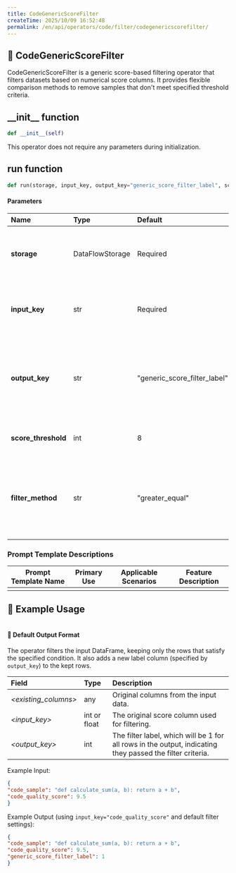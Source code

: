 ```yaml
---
title: CodeGenericScoreFilter
createTime: 2025/10/09 16:52:48
permalink: /en/api/operators/code/filter/codegenericscorefilter/
---
```


## 📘 CodeGenericScoreFilter
CodeGenericScoreFilter is a generic score-based filtering operator that filters datasets based on numerical score columns. It provides flexible comparison methods to remove samples that don't meet specified threshold criteria.

## \_\_init\_\_ function
```python
def __init__(self)
```
This operator does not require any parameters during initialization.

## run function
```python
def run(storage, input_key, output_key="generic_score_filter_label", score_threshold=8, filter_method="greater_equal")
```
#### Parameters
| Name | Type | Default | Description |
| :------------------ | :---------------- | :------------------------------- | :---------------------------------------------------------------------------------------------------------- |
| **storage** | DataFlowStorage | Required | Data flow storage instance, responsible for reading and writing data. |
| **input_key** | str | Required | The column name containing the numerical score to be used for filtering. |
| **output_key** | str | "generic\_score\_filter\_label" | The column name for the output label. The operator will add this column with a value of 1 for rows that pass the filter. |
| **score\_threshold** | int | 8 | The numerical threshold value used for the comparison. |
| **filter\_method** | str | "greater\_equal" | The comparison method to use. Options are: "greater", "greater\_equal", "less", "less\_equal", "equal". |

### Prompt Template Descriptions
| Prompt Template Name | Primary Use | Applicable Scenarios | Feature Description |
| -------------------- | ----------- | ------------------ | ------------------- |
| | | | |

## 🧠 Example Usage
```python

```

#### 🧾 Default Output Format
The operator filters the input DataFrame, keeping only the rows that satisfy the specified condition. It also adds a new label column (specified by `output_key`) to the kept rows.

| Field | Type | Description |
| :------------------------------- | :-------------- | :------------------------------------------------------------------------------------------------------- |
| *<existing_columns>* | any | Original columns from the input data. |
| *<input_key>* | int or float | The original score column used for filtering. |
| *<output_key>* | int | The filter label, which will be 1 for all rows in the output, indicating they passed the filter criteria. |

Example Input:
```json
{
"code_sample": "def calculate_sum(a, b): return a + b",
"code_quality_score": 9.5
}
```
Example Output (using `input_key="code_quality_score"` and default filter settings):
```json
{
"code_sample": "def calculate_sum(a, b): return a + b",
"code_quality_score": 9.5,
"generic_score_filter_label": 1
}
```
